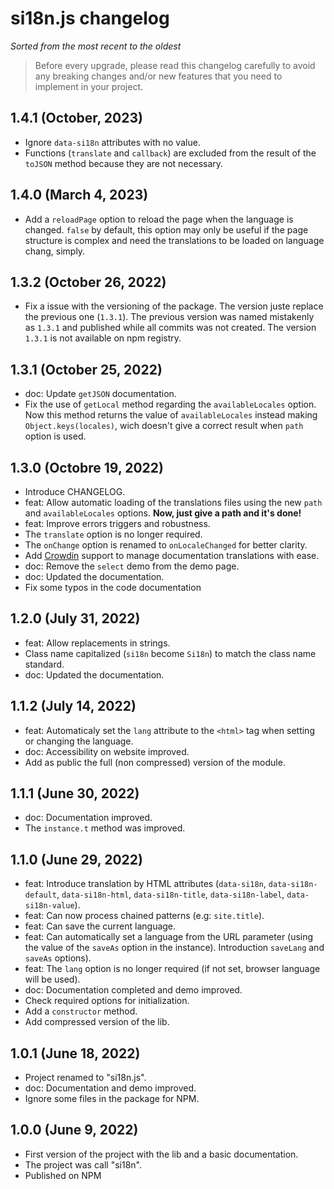 # si18n.js changelog

*Sorted from the most recent to the oldest*

> Before every upgrade, please read this changelog carefully to avoid any
> breaking changes and/or new features that you need to implement in your
> project.

## 1.4.1 (October, 2023)

- Ignore `data-si18n` attributes with no value.
- Functions (`translate` and `callback`) are excluded from the result of the
  `toJSON` method because they are not necessary.

## 1.4.0 (March 4, 2023)

- Add a `reloadPage` option to reload the page when the language is changed.
  `false` by default, this option may only be useful if the page structure is
  complex and need the translations to be loaded on language chang, simply.

## 1.3.2 (October 26, 2022)

- Fix a issue with the versioning of the package. The version juste replace the
  previous one (`1.3.1`). The previous version was named mistakenly as `1.3.1`
  and published while all commits was not created. The version `1.3.1` is not
  available on npm registry.

## 1.3.1 (October 25, 2022)

- doc: Update `getJSON` documentation.
- Fix the use of `getLocal` method regarding the `availableLocales` option.
  Now this method returns the value of `availableLocales` instead making
  `Object.keys(locales)`, wich doesn't give a correct result when `path`
  option is used.

## 1.3.0 (Octobre 19, 2022)

- Introduce CHANGELOG.
- feat: Allow automatic loading of the translations files using the new `path`
  and `availableLocales` options. **Now, just give a path and it's done!**
- feat: Improve errors triggers and robustness.
- The `translate` option is no longer required.
- The `onChange` option is renamed to `onLocaleChanged` for better clarity.
- Add [Crowdin](https://crowdin.com/) support to manage documentation
  translations with ease.
- doc: Remove the `select` demo from the demo page.
- doc: Updated the documentation.
- Fix some typos in the code documentation

## 1.2.0 (July 31, 2022)

- feat: Allow replacements in strings.
- Class name capitalized (`si18n` become `Si18n`) to match the class
  name standard.
- doc: Updated the documentation.

## 1.1.2 (July 14, 2022)

- feat: Automaticaly set the `lang` attribute to the `<html>` tag when setting
  or changing the language.
- doc: Accessibility on website improved.
- Add as public the full (non compressed) version of the module.

## 1.1.1 (June 30, 2022)

- doc: Documentation improved.
- The `instance.t` method was improved.

## 1.1.0 (June 29, 2022)

- feat: Introduce translation by HTML attributes (`data-si18n`,
  `data-si18n-default`, `data-si18n-html`, `data-si18n-title`,
  `data-si18n-label`, `data-si18n-value`).
- feat: Can now process chained patterns (e.g: `site.title`).
- feat: Can save the current language.
- feat: Can automatically set a language from the URL parameter (using the
  value of the `saveAs` option in the instance). Introduction `saveLang` and
  `saveAs` options).
- feat: The `lang` option is no longer required (if not set, browser language
  will be used).
- doc: Documentation completed and demo improved.
- Check required options for initialization.
- Add a `constructor` method.
- Add compressed version of the lib.

## 1.0.1 (June 18, 2022)

- Project renamed to "si18n.js".
- doc: Documentation and demo improved.
- Ignore some files in the package for NPM.

## 1.0.0 (June 9, 2022)

- First version of the project  with the lib and a basic documentation.
- The project was call "si18n".
- Published on NPM
